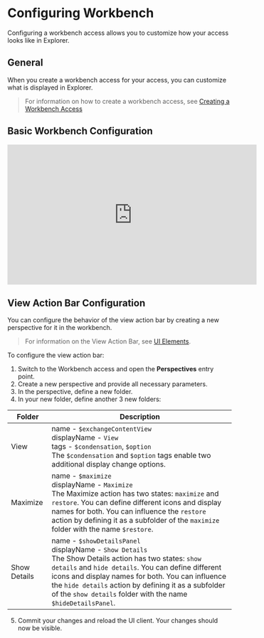 # Configuring Workbench

Configuring a workbench access allows you to customize how your access looks like in Explorer.

## General

When you create a workbench access for your access, you can customize what is displayed in Explorer.

> For information on how to create a workbench access, see [Creating a Workbench Access](creating_workbench.md)

## Basic Workbench Configuration

<iframe width="560" height="315" src="https://www.youtube.com/embed/h65myyxxLyY" frameborder="0" allow="autoplay; encrypted-media" allowfullscreen></iframe>


## View Action Bar Configuration

You can configure the behavior of the view action bar by creating a new perspective for it in the workbench.

> For information on the View Action Bar, see [UI Elements](asset://tribefire.cortex.documentation:concepts-doc/features/ui-clients/ui_elements.md).

To configure the view action bar:

1. Switch to the Workbench access and open the **Perspectives** entry point.
2. Create a new perspective and provide all necessary parameters.
3. In the perspective, define a new folder.
4. In your new folder, define another 3 new folders:

Folder | Description
------  | ----------
View   | name - `$exchangeContentView` </br> displayName - `View` </br> tags - `$condensation`, `$option` </br> The `$condensation` and `$option` tags enable two additional display change options.
Maximize | name - `$maximize` </br> displayName - `Maximize` </br> The Maximize action has two states: `maximize` and `restore`. You can define different icons and display names for both. You can influence the `restore` action by defining it as a subfolder of the `maximize` folder with the name `$restore`.
Show Details | name - `$showDetailsPanel` </br> displayName - `Show Details` </br> The Show Details action has two states: `show details` and `hide details`. You can define different icons and display names for both. You can influence the `hide details` action by defining it as a subfolder of the `show details` folder with the name `$hideDetailsPanel`.

5. Commit your changes and reload the UI client. Your changes should now be visible.